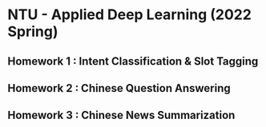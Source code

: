 # NTU - Applied Deep Learning (2022 Spring)

## Homework 1 : Intent Classification & Slot Tagging

## Homework 2 : Chinese Question Answering

## Homework 3 : Chinese News Summarization